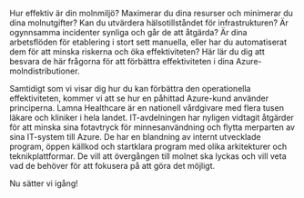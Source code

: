 Hur effektiv är din molnmiljö? Maximerar du dina resurser och minimerar du dina molnutgifter? Kan du utvärdera hälsotillståndet för infrastrukturen? Är ogynnsamma incidenter synliga och går de att åtgärda? Är dina arbetsflöden för etablering i stort sett manuella, eller har du automatiserat dem för att minska riskerna och öka effektiviteten? Här lär du dig att besvara de här frågorna för att förbättra effektiviteten i dina Azure-molndistributioner.

Samtidigt som vi visar dig hur du kan förbättra den operationella effektiviteten, kommer vi att se hur en påhittad Azure-kund använder principerna. Lamna Healthcare är en nationell vårdgivare med flera tusen läkare och kliniker i hela landet. IT-avdelningen har nyligen vidtagit åtgärder för att minska sina fotavtryck för minnesanvändning och flytta merparten av sina IT-system till Azure. De har en blandning av internt utvecklade program, öppen källkod och startklara program med olika arkitekturer och teknikplattformar. De vill att övergången till molnet ska lyckas och vill veta vad de behöver för att fokusera på att göra det möjligt.  

Nu sätter vi igång!